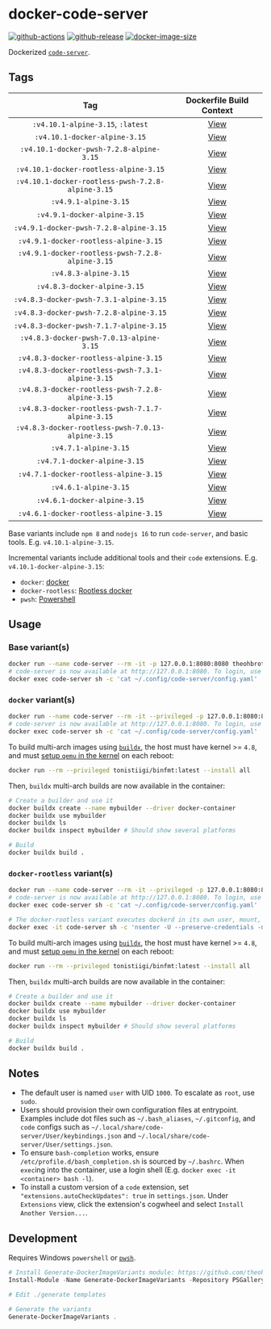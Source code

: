 # docker-code-server

[![github-actions](https://github.com/theohbrothers/docker-code-server/workflows/ci-master-pr/badge.svg)](https://github.com/theohbrothers/docker-code-server/actions)
[![github-release](https://img.shields.io/github/v/release/theohbrothers/docker-code-server?style=flat-square)](https://github.com/theohbrothers/docker-code-server/releases/)
[![docker-image-size](https://img.shields.io/docker/image-size/theohbrothers/docker-code-server/latest)](https://hub.docker.com/r/theohbrothers/docker-code-server)

Dockerized [`code-server`](https://github.com/coder/code-server).

## Tags

| Tag | Dockerfile Build Context |
|:-------:|:---------:|
| `:v4.10.1-alpine-3.15`, `:latest` | [View](variants/v4.10.1-alpine-3.15) |
| `:v4.10.1-docker-alpine-3.15` | [View](variants/v4.10.1-docker-alpine-3.15) |
| `:v4.10.1-docker-pwsh-7.2.8-alpine-3.15` | [View](variants/v4.10.1-docker-pwsh-7.2.8-alpine-3.15) |
| `:v4.10.1-docker-rootless-alpine-3.15` | [View](variants/v4.10.1-docker-rootless-alpine-3.15) |
| `:v4.10.1-docker-rootless-pwsh-7.2.8-alpine-3.15` | [View](variants/v4.10.1-docker-rootless-pwsh-7.2.8-alpine-3.15) |
| `:v4.9.1-alpine-3.15` | [View](variants/v4.9.1-alpine-3.15) |
| `:v4.9.1-docker-alpine-3.15` | [View](variants/v4.9.1-docker-alpine-3.15) |
| `:v4.9.1-docker-pwsh-7.2.8-alpine-3.15` | [View](variants/v4.9.1-docker-pwsh-7.2.8-alpine-3.15) |
| `:v4.9.1-docker-rootless-alpine-3.15` | [View](variants/v4.9.1-docker-rootless-alpine-3.15) |
| `:v4.9.1-docker-rootless-pwsh-7.2.8-alpine-3.15` | [View](variants/v4.9.1-docker-rootless-pwsh-7.2.8-alpine-3.15) |
| `:v4.8.3-alpine-3.15` | [View](variants/v4.8.3-alpine-3.15) |
| `:v4.8.3-docker-alpine-3.15` | [View](variants/v4.8.3-docker-alpine-3.15) |
| `:v4.8.3-docker-pwsh-7.3.1-alpine-3.15` | [View](variants/v4.8.3-docker-pwsh-7.3.1-alpine-3.15) |
| `:v4.8.3-docker-pwsh-7.2.8-alpine-3.15` | [View](variants/v4.8.3-docker-pwsh-7.2.8-alpine-3.15) |
| `:v4.8.3-docker-pwsh-7.1.7-alpine-3.15` | [View](variants/v4.8.3-docker-pwsh-7.1.7-alpine-3.15) |
| `:v4.8.3-docker-pwsh-7.0.13-alpine-3.15` | [View](variants/v4.8.3-docker-pwsh-7.0.13-alpine-3.15) |
| `:v4.8.3-docker-rootless-alpine-3.15` | [View](variants/v4.8.3-docker-rootless-alpine-3.15) |
| `:v4.8.3-docker-rootless-pwsh-7.3.1-alpine-3.15` | [View](variants/v4.8.3-docker-rootless-pwsh-7.3.1-alpine-3.15) |
| `:v4.8.3-docker-rootless-pwsh-7.2.8-alpine-3.15` | [View](variants/v4.8.3-docker-rootless-pwsh-7.2.8-alpine-3.15) |
| `:v4.8.3-docker-rootless-pwsh-7.1.7-alpine-3.15` | [View](variants/v4.8.3-docker-rootless-pwsh-7.1.7-alpine-3.15) |
| `:v4.8.3-docker-rootless-pwsh-7.0.13-alpine-3.15` | [View](variants/v4.8.3-docker-rootless-pwsh-7.0.13-alpine-3.15) |
| `:v4.7.1-alpine-3.15` | [View](variants/v4.7.1-alpine-3.15) |
| `:v4.7.1-docker-alpine-3.15` | [View](variants/v4.7.1-docker-alpine-3.15) |
| `:v4.7.1-docker-rootless-alpine-3.15` | [View](variants/v4.7.1-docker-rootless-alpine-3.15) |
| `:v4.6.1-alpine-3.15` | [View](variants/v4.6.1-alpine-3.15) |
| `:v4.6.1-docker-alpine-3.15` | [View](variants/v4.6.1-docker-alpine-3.15) |
| `:v4.6.1-docker-rootless-alpine-3.15` | [View](variants/v4.6.1-docker-rootless-alpine-3.15) |

Base variants include `npm 8` and `nodejs 16` to run `code-server`, and basic tools. E.g. `v4.10.1-alpine-3.15`.

Incremental variants include additional tools and their `code` extensions. E.g. `v4.10.1-docker-alpine-3.15`:

- `docker`: [docker](https://docs.docker.com/engine/)
- `docker-rootless`: [Rootless docker](https://docs.docker.com/engine/security/rootless/)
- `pwsh`: [Powershell](https://github.com/PowerShell/PowerShell)

## Usage

### Base variant(s)

```sh
docker run --name code-server --rm -it -p 127.0.0.1:8080:8080 theohbrothers/docker-code-server:v4.10.1-alpine-3.15
# code-server is now available at http://127.0.0.1:8080. To login, use the password in the config file:
docker exec code-server sh -c 'cat ~/.config/code-server/config.yaml'
```

### `docker` variant(s)

```sh
docker run --name code-server --rm -it --privileged -p 127.0.0.1:8080:8080 theohbrothers/docker-code-server:v4.10.1-docker-alpine-3.15
# code-server is now available at http://127.0.0.1:8080. To login, use the password in the config file:
docker exec code-server sh -c 'cat ~/.config/code-server/config.yaml'
```

To build multi-arch images using [`buildx`](https://docs.docker.com/engine/reference/commandline/buildx/), the host must have kernel >= `4.8`, and must [setup `qemu` in the kernel](https://github.com/docker/setup-qemu-action) on each reboot:

```sh
docker run --rm --privileged tonistiigi/binfmt:latest --install all
```

Then, `buildx` multi-arch builds are now available in the container:

```sh
# Create a builder and use it
docker buildx create --name mybuilder --driver docker-container
docker buildx use mybuilder
docker buildx ls
docker buildx inspect mybuilder # Should show several platforms

# Build
docker buildx build .
```

### `docker-rootless` variant(s)

```sh
docker run --name code-server --rm -it --privileged -p 127.0.0.1:8080:8080 theohbrothers/docker-code-server:v4.10.1-docker-rootless-alpine-3.15
# code-server is now available at http://127.0.0.1:8080. To login, use the password in the config file:
docker exec code-server sh -c 'cat ~/.config/code-server/config.yaml'

# The docker-rootless variant executes dockerd in its own user, mount, and network namespaces, see https://docs.docker.com/engine/security/rootless/#tips-for-debugging. To enter the namespace, run:
docker exec -it code-server sh -c 'nsenter -U --preserve-credentials -n -m -t $( cat $XDG_RUNTIME_DIR/docker.pid )'
```

To build multi-arch images using [`buildx`](https://docs.docker.com/engine/reference/commandline/buildx/), the host must have kernel >= `4.8`, and must [setup `qemu` in the kernel](https://github.com/docker/setup-qemu-action) on each reboot:

```sh
docker run --rm --privileged tonistiigi/binfmt:latest --install all
```

Then, `buildx` multi-arch builds are now available in the container:

```sh
# Create a builder and use it
docker buildx create --name mybuilder --driver docker-container
docker buildx use mybuilder
docker buildx ls
docker buildx inspect mybuilder # Should show several platforms

# Build
docker buildx build .
```

## Notes

- The default user is named `user` with UID `1000`. To escalate as `root`, use `sudo`.
- Users should provision their own configuration files at entrypoint. Examples include dot files such as `~/.bash_aliases`, `~/.gitconfig`, and `code` configs such as `~/.local/share/code-server/User/keybindings.json` and `~/.local/share/code-server/User/settings.json`.
- To ensure `bash-completion` works, ensure `/etc/profile.d/bash_completion.sh` is sourced by `~/.bashrc`. When `exec`ing into the container, use a login shell (E.g. `docker exec -it <container> bash -l`).
- To install a custom version of a `code` extension, set `"extensions.autoCheckUpdates": true` in `settings.json`. Under `Extensions` view, click the extension's cogwheel and select `Install Another Version...`.

## Development

Requires Windows `powershell` or [`pwsh`](https://github.com/PowerShell/PowerShell).

```powershell
# Install Generate-DockerImageVariants module: https://github.com/theohbrothers/Generate-DockerImageVariants
Install-Module -Name Generate-DockerImageVariants -Repository PSGallery -Scope CurrentUser -Force -Verbose

# Edit ./generate templates

# Generate the variants
Generate-DockerImageVariants .
```
